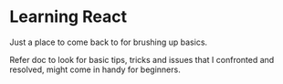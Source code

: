 # Learning React

Just a place to come back to for brushing up basics.

Refer doc to look for basic tips, tricks and issues that I confronted and resolved, might come in handy for beginners.